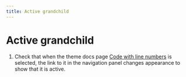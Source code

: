 ```yaml
---
title: Active grandchild
---
```


# Active grandchild

1.  Check that when the theme docs page [Code with line numbers] is selected,
    the link to it in the navigation panel changes appearance to show that it is active.

[Code with line numbers]: https://just-the-docs.github.io/just-the-docs/docs/ui-components/code/line-numbers/
